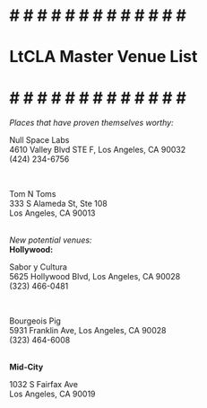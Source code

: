 # # # # # # # # # # # # # # #
#  LtCLA Master Venue List  #
# # # # # # # # # # # # # # #

<em>Places that have proven themselves worthy:</em>
<br>
<p>Null Space Labs <br>
4610 Valley Blvd STE F, Los Angeles, CA 90032 <br>
(424) 234-6756</p>
<br>
<p>Tom N Toms <br>
333 S Alameda St, Ste 108<br>
Los Angeles, CA 90013</p>
<br>
<em>New potential venues:</em>
<br>
<b>Hollywood:</b>
<br>
<p>Sabor y Cultura <br>
5625 Hollywood Blvd, Los Angeles, CA 90028 <br>
(323) 466-0481</p>
<br>
<p>Bourgeois Pig <br>
5931 Franklin Ave, Los Angeles, CA 90028 <br>
(323) 464-6008</p>
<br>
<b>Mid-City</b>
<br>
<p>1032 S Fairfax Ave<br>
Los Angeles, CA 90019</p>

